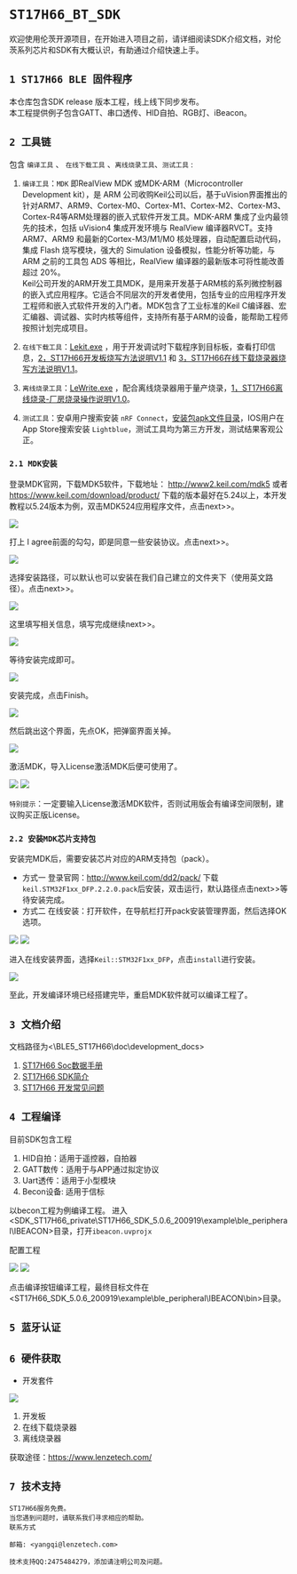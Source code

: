 # `ST17H66_BT_SDK`

欢迎使用伦茨开源项目，在开始进入项目之前，请详细阅读SDK介绍文档，对伦茨系列芯片和SDK有大概认识，有助通过介绍快速上手。

## `1 ST17H66 BLE 固件程序`
本仓库包含SDK release 版本工程，线上线下同步发布。  
本工程提供例子包含GATT、串口透传、HID自拍、RGB灯、iBeacon。

## `2 工具链`

包含 `编译工具` 、 `在线下载工具` 、`离线烧录工具`、`测试工具`  :

1.  `编译工具`：`MDK` 即RealView MDK 或MDK-ARM（Microcontroller Development kit），是 ARM 公司收购Keil公司以后，基于uVision界面推出的针对ARM7、ARM9、Cortex-M0、Cortex-M1、Cortex-M2、Cortex-M3、Cortex-R4等ARM处理器的嵌入式软件开发工具。MDK-ARM 集成了业内最领先的技术，包括 uVision4 集成开发环境与 RealView 编译器RVCT。支持 ARM7、ARM9 和最新的Cortex-M3/M1/M0 核处理器，自动配置启动代码，集成 Flash 烧写模块，强大的 Simulation 设备模拟，性能分析等功能，与 ARM 之前的工具包 ADS 等相比，RealView 编译器的最新版本可将性能改善超过 20%。  
Keil公司开发的ARM开发工具MDK，是用来开发基于ARM核的系列微控制器的嵌入式应用程序。它适合不同层次的开发者使用，包括专业的应用程序开发工程师和嵌入式软件开发的入门者。MDK包含了工业标准的Keil C编译器、宏汇编器、调试器、实时内核等组件，支持所有基于ARM的设备，能帮助工程师按照计划完成项目。

2. `在线下载工具`：[Lekit.exe](./doc/development_docs/1，ST17H66开发套件入门及调试) ，用于开发调试时下载程序到目标板，查看打印信息，[2，ST17H66开发板烧写方法说明V1.1](./doc/development_docs/1，ST17H66开发套件入门及调试) 和 [3，ST17H66在线下载烧录器烧写方法说明V1.1](./doc/development_docs/1，ST17H66开发套件入门及调试)。
  
3. `离线烧录工具`：[LeWrite.exe](./doc/development_docs/4，ST17H66烧录) ，配合离线烧录器用于量产烧录，[1，ST17H66离线烧录-厂房烧录操作说明V1.0](./doc/development_docs/4，ST17H66烧录)。

4. `测试工具`：安卓用户搜索安装 `nRF Connect`，[安装包apk文件目录](./doc/tools)，IOS用户在App Store搜索安装 `Lightblue`，测试工具均为第三方开发，测试结果客观公正。


### `2.1 MDK安装`
登录MDK官网，下载MDK5软件，下载地址：
http://www2.keil.com/mdk5  或者 https://www.keil.com/download/product/
下载的版本最好在5.24以上，本开发教程以5.24版本为例，双击MDK524应用程序文件，点击next>>。

![](doc/image/development_install/mdk01.png)

打上 I agree前面的勾勾，即是同意一些安装协议。点击next>>。

![](doc/image/development_install/mdk02.png)

选择安装路径，可以默认也可以安装在我们自己建立的文件夹下（使用英文路径）。点击next>>。

![](doc/image/development_install/mdk03.png)

这里填写相关信息，填写完成继续next>>。

![](doc/image/development_install/mdk04.png)

等待安装完成即可。

![](doc/image/development_install/mdk05.png)

安装完成，点击Finish。

![](doc/image/development_install/mdk06.png)

然后跳出这个界面，先点OK，把弹窗界面关掉。

![](doc/image/development_install/mdk07.png)

激活MDK，导入License激活MDK后便可使用了。

![](doc/image/development_install/mdk08.png)
![](doc/image/development_install/mdk09.png)

`特别提示`：一定要输入License激活MDK软件，否则试用版会有编译空间限制，建议购买正版License。

### `2.2 安装MDK芯片支持包`
安装完MDK后，需要安装芯片对应的ARM支持包（pack）。  
- 方式一 登录官网：http://www.keil.com/dd2/pack/ 下载 `keil.STM32F1xx_DFP.2.2.0.pack`后安装，双击运行，默认路径点击next>>等待安装完成。
- 方式二 在线安装：打开软件，在导航栏打开pack安装管理界面，然后选择OK选项。

![](doc/image/development_install/mdk_pack02.png)
![](doc/image/development_install/mdk_pack03.png)

进入在线安装界面，选择`Keil::STM32F1xx_DFP`，点击`install`进行安装。

![](doc/image/development_install/mdk_pack04.png)

至此，开发编译环境已经搭建完毕，重启MDK软件就可以编译工程了。

## `3 文档介绍`

文档路径为<\BLE5_ST17H66\doc\development_docs>

1. [ST17H66 Soc数据手册](./doc/development_docs/3，ST17H66参考资料)
2. [ST17H66 SDK简介](./doc/development_docs/3，ST17H66参考资料)
3. [ST17H66 开发常见问题](./doc/development_docs/3，ST17H66参考资料/3，ST17H66开发常见问题.md)
   
## `4 工程编译`

目前SDK包含工程 

1. HID自拍：适用于遥控器，自拍器
2. GATT数传：适用于与APP通过拟定协议
3. Uart透传：适用于小型模块
4. Becon设备: 适用于信标 
   
以becon工程为例编译工程。
进入<SDK_ST17H66_private\ST17H66_SDK_5.0.6_200919\example\ble_peripheral\IBEACON>目录，打开`ibeacon.uvprojx`

配置工程

![](doc/image/project_build/pro_build01.png)
![](doc/image/project_build/pro_build02.png)

点击编译按钮编译工程，最终目标文件在<ST17H66_SDK_5.0.6_200919\example\ble_peripheral\IBEACON\bin>目录。

## `5 蓝牙认证`


## `6 硬件获取`

* 开发套件

![](doc/image/development_hardware/develop_hardware01.png)

1. 开发板
2. 在线下载烧录器
3. 离线烧录器

获取途径：https://www.lenzetech.com/


   
## `7 技术支持`

    ST17H66服务免费。  
    当您遇到问题时，请联系我们寻求相应的帮助。
    联系方式

    邮箱: <yangqi@lenzetech.com>

    技术支持QQ:2475484279，添加请注明公司及问题。


